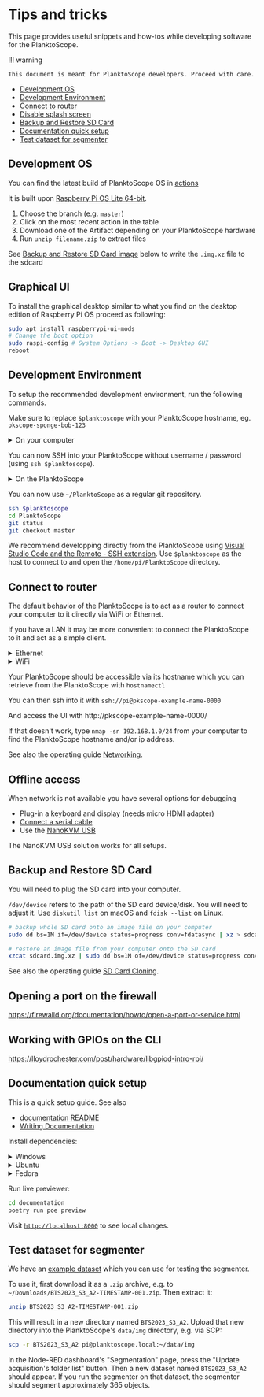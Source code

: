 # Tips and tricks

This page provides useful snippets and how-tos while developing software for the PlanktoScope.

!!! warning

    This document is meant for PlanktoScope developers. Proceed with care.

- [Development OS](#development-os)
- [Development Environment](#development-environment)
- [Connect to router](#connect-to-router)
- [Disable splash screen](#disable-splash-screen)
- [Backup and Restore SD Card](#backup-and-restore-sd-card)
- [Documentation quick setup](#documentation-quick-setup)
- [Test dataset for segmenter](#test-dataset-for-segmenter)

## Development OS

You can find the latest build of PlanktoScope OS in [actions](https://github.com/PlanktoScope/PlanktoScope/actions/workflows/build-os-bookworm.yml?query=branch%3Amaster)

It is built upon [Raspberry Pi OS Lite 64-bit](https://www.raspberrypi.com/software/operating-systems/#raspberry-pi-os-64-bit).

1. Choose the branch (e.g. `master`)
2. Click on the most recent action in the table
3. Download one of the Artifact depending on your PlanktoScope hardware
4. Run `unzip filename.zip` to extract files

See [Backup and Restore SD Card image](#backup-and-restore-sd-card) below to write the `.img.xz` file to the sdcard

## Graphical UI

To install the graphical desktop similar to what you find on the desktop edition of Raspberry Pi OS proceed as following:

```sh
sudo apt install raspberrypi-ui-mods
# Change the boot option
sudo raspi-config # System Options -> Boot -> Desktop GUI
reboot
```

## Development Environment

To setup the recommended development environment, run the following commands.

Make sure to replace `$planktoscope` with your PlanktoScope hostname, eg. `pkscope-sponge-bob-123`

<details>
    <summary>On your computer</summary>

```sh
# Create an SSH key for the PlanktoScope specifically
ssh-keygen -t ed25519 -C "pi@$planktoscope" -f ~/.ssh/$planktoscope
# Make the SSH key accepted by the PlanktoScope
ssh-copy-id -i ~/.ssh/$planktoscope.pub pi@$planktoscope
# Add your keys to your SSH agent
ssh-add -k
```

```
# Add the following to ~/.ssh/config
Host $planktoscope
  # https://docs.github.com/en/authentication/connecting-to-github-with-ssh/using-ssh-agent-forwarding
  ForwardAgent yes
  User pi
  IdentityFile ~/.ssh/$planktoscope
```

</details>

You can now SSH into your PlanktoScope without username / password (using `ssh $planktoscope`).

<details>
    <summary>On the PlanktoScope</summary>

```sh
cd ~/PlanktoScope
# Enable Developer Mode
./software/distro/setup/planktoscope-app-env/PlanktoScope/enable-developer-mode

# Configure git
git config --global user.email "you@example.com"
git config --global user.name "Your Name"

# [Optional] change the remote

# If you are a contributor to github.com/PlanktoScope/PlanktoScope
git remote set-url origin git@github.com:PlanktoScope/PlanktoScope.git

# If you have your own fork
git remote set-url origin git@github.com:MYUSERNAME/PlanktoScope.git
```

</details>

You can now use `~/PlanktoScope` as a regular git repository.

```sh
ssh $planktoscope
cd PlanktoScope
git status
git checkout master
```

We recommend developping directly from the PlanktoScope using [Visual Studio Code and the Remote - SSH extension](https://code.visualstudio.com/docs/remote/ssh).
Use `$planktoscope` as the host to connect to and open the `/home/pi/PlanktoScope` directory.

## Connect to router

The default behavior of the PlanktoScope is to act as a router to connect your computer to it directly via WiFi or Ethernet.

If you have a LAN it may be more convenient to connect the PlanktoScope to it and act as a simple client.

<details>
    <summary>Ethernet</summary>

```sh
nmcli connection up eth0-default
```

</details>

<details>
    <summary>WiFi</summary>

```sh
nmcli connection down wlan0-hotspot
nmcli device wifi list
nmcli device wifi connect "<SSID>" --ask
```

</details>

Your PlanktoScope should be accessible via its hostname which you can retrieve from the PlanktoScope with `hostnamectl`

You can then ssh into it with `ssh://pi@pkscope-example-name-0000`

And access the UI with http://pkscope-example-name-0000/

If that doesn't work, type `nmap -sn 192.168.1.0/24` from your computer to find the PlanktoScope hostname and/or ip address.

See also the operating guide [Networking](https://docs-edge.planktoscope.community/operation/networking/).

## Offline access

When network is not available you have several options for debugging

- Plug-in a keyboard and display (needs micro HDMI adapter)
- [Connect a serial cable](https://www.jeffgeerling.com/blog/2021/attaching-raspberry-pis-serial-console-uart-debugging)
- Use the [NanoKVM USB](https://wiki.sipeed.com/hardware/en/kvm/NanoKVM_USB/introduction.html)

The NanoKVM USB solution works for all setups.

## Backup and Restore SD Card

You will need to plug the SD card into your computer.

`/dev/device` refers to the path of the SD card device/disk. You will need to adjust it. Use `diskutil list` on macOS and `fdisk --list` on Linux.

```sh
# backup whole SD card onto an image file on your computer
sudo dd bs=1M if=/dev/device status=progress conv=fdatasync | xz > sdcard.img.xz
```

```sh
# restore an image file from your computer onto the SD card
xzcat sdcard.img.xz | sudo dd bs=1M of=/dev/device status=progress conv=fdatasync
```

See also the operating guide [SD Card Cloning](../../operation/clone-sd.md).

## Opening a port on the firewall

https://firewalld.org/documentation/howto/open-a-port-or-service.html

## Working with GPIOs on the CLI

https://lloydrochester.com/post/hardware/libgpiod-intro-rpi/

## Documentation quick setup

This is a quick setup guide. See also

- [documentation README](https://github.com/PlanktoScope/PlanktoScope/blob/master/documentation/README.md)
- [Writing Documentation](./documentation.md)

Install dependencies:

<details>
    <summary>Windows</summary>

Start by [installing WSL (Ubuntu)](https://learn.microsoft.com/en-us/windows/wsl/install#install-wsl-command)

Because of a small incompatibilty between Windows and Linux; we recommend cloning the repo "in WSL" but if you prefer keeping your git clone "in Windows", here are other options:

- [Git line endings](https://learn.microsoft.com/en-us/windows/wsl/tutorials/wsl-git#git-line-endings)
- [Visual Studio Code WSL extension](https://code.visualstudio.com/docs/remote/wsl)

Then follow the Ubuntu instructions below.

</details>

<details>
    <summary>Ubuntu</summary>

```shell
sudo apt update
sudo apt install python3-poetry
cd documentation
poetry install
```

</details>

<details>
    <summary>Fedora</summary>

```shell
sudo dnf install python3-poetry
cd documentation
poetry install
```

</details>

Run live previewer:

```sh
cd documentation
poetry run poe preview
```

Visit [`http://localhost:8000`](http://localhost:8000) to see local changes.

## Test dataset for segmenter

We have an
[example dataset](https://drive.google.com/drive/folders/1g6OPaUIhYkU2FPqtIK4AW6U4FYmhFxuw)
which you can use for testing the segmenter.

To use it, first download it as a `.zip` archive, e.g. to
`~/Downloads/BTS2023_S3_A2-TIMESTAMP-001.zip`. Then extract it:

```sh
unzip BTS2023_S3_A2-TIMESTAMP-001.zip
```

This will result in a new directory named `BTS2023_S3_A2`. Upload that new directory into the
PlanktoScope's `data/img` directory, e.g. via SCP:

```sh
scp -r BTS2023_S3_A2 pi@planktoscope.local:~/data/img
```

In the Node-RED dashboard's "Segmentation" page, press the "Update acquisition's folder list"
button. Then a new dataset named `BTS2023_S3_A2` should appear. If you run the segmenter on that
dataset, the segmenter should segment approximately 365 objects.
